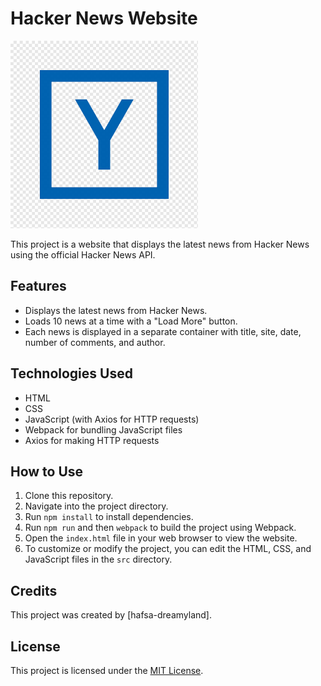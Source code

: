 # Hacker News Website

<img src="./src/img/logo.png" alt="Hacker News Logo" width="300" height="300">

This project is a website that displays the latest news from Hacker News using the official Hacker News API.

## Features

- Displays the latest news from Hacker News.
- Loads 10 news at a time with a "Load More" button.
- Each news is displayed in a separate container with title, site, date, number of comments, and author.

## Technologies Used

- HTML
- CSS
- JavaScript (with Axios for HTTP requests)
- Webpack for bundling JavaScript files
- Axios for making HTTP requests

## How to Use

1. Clone this repository.
2. Navigate into the project directory.
3. Run `npm install` to install dependencies.
4. Run `npm run` and then `webpack` to build the project using Webpack.
5. Open the `index.html` file in your web browser to view the website.
6. To customize or modify the project, you can edit the HTML, CSS, and JavaScript files in the `src` directory.

## Credits

This project was created by [hafsa-dreamyland].

## License

This project is licensed under the [MIT License](LICENSE).
